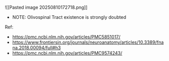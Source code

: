 
![[Pasted image 20250810172718.png]]
- NOTE: Olivospinal Tract existence is strongly doubted

Ref:
- https://pmc.ncbi.nlm.nih.gov/articles/PMC5851017/
- https://www.frontiersin.org/journals/neuroanatomy/articles/10.3389/fnana.2018.00094/full#h3
- https://pmc.ncbi.nlm.nih.gov/articles/PMC9574243/
